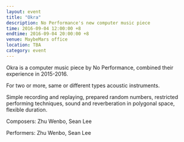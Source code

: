 ```yaml
---
layout: event
title: "Okra"
description: No Performance's new computer music piece
time: 2016-09-04 12:00:00 +8
endtime: 2016-09-04 20:00:00 +8
venue: MaybeMars office
location: TBA
category: event
---
```


Okra is a computer music piece by No Performance, combined their experience in 2015-2016.

For two or more, same or different types acoustic instruments.

Simple recording and replaying, prepared random numbers, restricted performing techniques, sound and reverberation in polygonal space, flexible duration.

Composers: Zhu Wenbo, Sean Lee

Performers: Zhu Wenbo, Sean Lee
